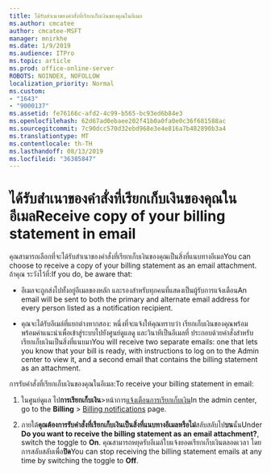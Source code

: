```yaml
---
title: ได้รับสำเนาของคำสั่งที่เรียกเก็บเงินของคุณในอีเมล
ms.author: cmcatee
author: cmcatee-MSFT
manager: mnirkhe
ms.date: 1/9/2019
ms.audience: ITPro
ms.topic: article
ms.prod: office-online-server
ROBOTS: NOINDEX, NOFOLLOW
localization_priority: Normal
ms.custom:
- "1643"
- "9000137"
ms.assetid: fe76166c-afd2-4c99-b565-bc93ed6b84e3
ms.openlocfilehash: 62d67ad0ebaee202f41b0a0fa0e0c36f681588ac
ms.sourcegitcommit: 7c90dcc570d32ebd968e3e4e816a7b482890b3a4
ms.translationtype: MT
ms.contentlocale: th-TH
ms.lasthandoff: 08/13/2019
ms.locfileid: "36385847"
---
```

# <a name="receive-copy-of-your-billing-statement-in-email"></a><span data-ttu-id="0038a-102">ได้รับสำเนาของคำสั่งที่เรียกเก็บเงินของคุณในอีเมล</span><span class="sxs-lookup"><span data-stu-id="0038a-102">Receive copy of your billing statement in email</span></span>

<span data-ttu-id="0038a-103">คุณสามารถเลือกที่จะได้รับสำเนาของคำสั่งที่เรียกเก็บเงินของคุณเป็นสิ่งที่แนบทางอีเมล</span><span class="sxs-lookup"><span data-stu-id="0038a-103">You can choose to receive a copy of your billing statement as an email attachment.</span></span> <span data-ttu-id="0038a-104">ถ้าคุณ ระวังไว้ที่:</span><span class="sxs-lookup"><span data-stu-id="0038a-104">If you do, be aware that:</span></span>
  
- <span data-ttu-id="0038a-105">อีเมลจะถูกส่งไปทั้งอยู่อีเมลของหลัก และรองสำหรับทุกคนที่แสดงเป็นผู้รับการแจ้งเตือน</span><span class="sxs-lookup"><span data-stu-id="0038a-105">An email will be sent to both the primary and alternate email address for every person listed as a notification recipient.</span></span>

- <span data-ttu-id="0038a-106">คุณจะได้รับอีเมล์ที่แยกต่างหากสอง: หนึ่งที่จะแจ้งให้คุณทราบว่า เรียกเก็บเงินของคุณพร้อม พร้อมคำแนะนำเพื่อเข้าสู่ระบบไปยังศูนย์ดูแลดู และวินาทีเป็นอีเมลที่ ประกอบด้วยคำสั่งสำหรับเรียกเก็บเงินเป็นสิ่งที่แนบมา</span><span class="sxs-lookup"><span data-stu-id="0038a-106">You will receive two separate emails: one that lets you know that your bill is ready, with instructions to log on to the Admin center to view it, and a second email that contains the billing statement as an attachment.</span></span>

<span data-ttu-id="0038a-107">การรับคำสั่งที่เรียกเก็บเงินของคุณในอีเมล:</span><span class="sxs-lookup"><span data-stu-id="0038a-107">To receive your billing statement in email:</span></span>
  
1. <span data-ttu-id="0038a-108">ในศูนย์ดูแล ไป**การเรียกเก็บเงิน**\>หน้าการ[แจ้งเตือนการเรียกเก็บเงิน](https://go.microsoft.com/fwlink/p/?linkid=853212)</span><span class="sxs-lookup"><span data-stu-id="0038a-108">In the admin center, go to the **Billing** \> [Billing notifications](https://go.microsoft.com/fwlink/p/?linkid=853212) page.</span></span>

2. <span data-ttu-id="0038a-109">ภายใต้**คุณต้องการรับคำสั่งที่เรียกเก็บเงินเป็นสิ่งที่แนบทางอีเมลหรือไม่**สลับสลับไป**บน**นั้น</span><span class="sxs-lookup"><span data-stu-id="0038a-109">Under **Do you want to receive the billing statement as an email attachment?**, switch the toggle to **On**.</span></span> <span data-ttu-id="0038a-110">คุณสามารถหยุดรับอีเมล์ใบแจ้งยอดเรียกเก็บเงินตลอดเวลา โดยการสลับสลับเพื่อ**ปิด**</span><span class="sxs-lookup"><span data-stu-id="0038a-110">You can stop receiving the billing statement emails at any time by switching the toggle to **Off**.</span></span>